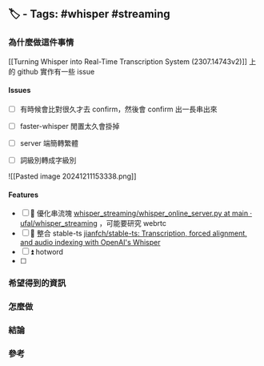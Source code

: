 ## 🏷️ - Tags: #whisper #streaming

### 為什麼做這件事情
[[Turning Whisper into Real-Time Transcription System (2307.14743v2)]] 上的 github 實作有一些 issue
#### Issues
- [ ] 有時候會比對很久才去 confirm，然後會 confirm 出一長串出來
- [ ] faster-whisper 閒置太久會掛掉
- [ ] server 端簡轉繁體
- [ ] 詞級別轉成字級別


![[Pasted image 20241211153338.png]]

#### Features
- [ ] 🔼 優化串流塊  [whisper_streaming/whisper_online_server.py at main · ufal/whisper_streaming](https://github.com/ufal/whisper_streaming/blob/main/whisper_online_server.py#L110) ，可能要研究  webrtc
- [ ] 🔼 整合 stable-ts [jianfch/stable-ts: Transcription, forced alignment, and audio indexing with OpenAI's Whisper](https://github.com/jianfch/stable-ts)
- [ ] ⏫ hotword
- [ ] 
### 希望得到的資訊
### 怎麼做
### 結論

### 參考